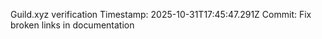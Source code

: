 Guild.xyz verification
Timestamp: 2025-10-31T17:45:47.291Z
Commit: Fix broken links in documentation